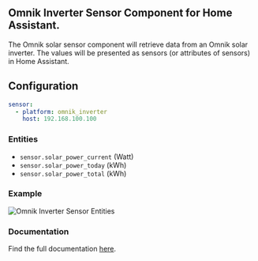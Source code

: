 ## Omnik Inverter Sensor Component for Home Assistant.

The Omnik solar sensor component will retrieve data from an Omnik solar inverter.
The values will be presented as sensors (or attributes of sensors) in Home Assistant.

## Configuration

``` YAML
sensor:
  - platform: omnik_inverter
    host: 192.168.100.100
```

### Entities

- `sensor.solar_power_current` (Watt)
- `sensor.solar_power_today` (kWh)
- `sensor.solar_power_total` (kWh)

### Example

![Omnik Inverter Sensor Entities](https://github.com/robbinjanssen/home-assistant-omnik-inverter/blob/master/images/entities.png)

### Documentation

Find the full documentation [here](https://github.com/robbinjanssen/home-assistant-omnik-inverter).